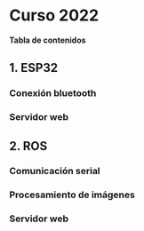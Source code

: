 # Curso 2022
**Tabla de contenidos**

## 1. ESP32
### Conexión bluetooth
### Servidor web
## 2. ROS
### Comunicación serial
### Procesamiento de imágenes
### Servidor web
